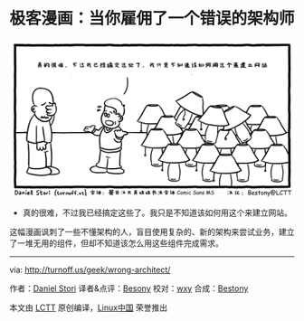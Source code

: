 极客漫画：当你雇佣了一个错误的架构师
=====

![When You Hire The Wrong Architect](./wrong-architect.png)

- 真的很难，不过我已经搞定这些了。我只是不知道该如何用这个来建立网站。

这幅漫画讽刺了一些不懂架构的人，盲目使用复杂的、新的架构来尝试业务，建立了一堆无用的组件，但却不知道该怎么用这些组件完成需求。

------

via: http://turnoff.us/geek/wrong-architect/

作者：[Daniel Stori][a]
译者&点评：[Besony](https://github.com/bestony)
校对：[wxy](https://github.com/wxy)
合成：[Bestony](https://github.com/bestony)

本文由 [LCTT](https://github.com/LCTT/TranslateProject) 原创编译，[Linux中国](https://linux.cn/) 荣誉推出

[a]:http://turnoff.us/about/
